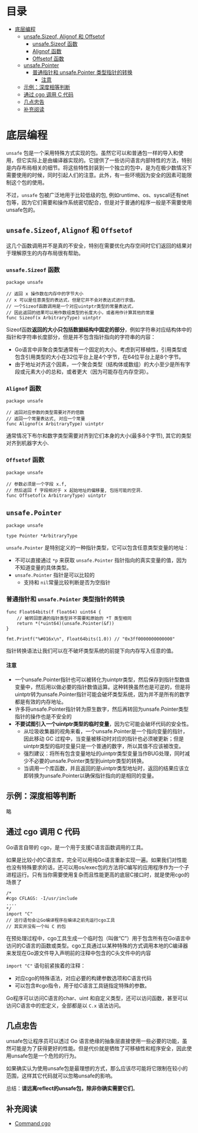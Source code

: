 目录
=================

   * [底层编程](#底层编程)
      * [unsafe.Sizeof, Alignof 和 Offsetof](#unsafesizeof-alignof-和-offsetof)
         * [unsafe.Sizeof 函数](#unsafesizeof-函数)
         * [Alignof 函数](#alignof-函数)
         * [Offsetof 函数](#offsetof-函数)
      * [unsafe.Pointer](#unsafepointer)
         * [普通指针和 unsafe.Pointer 类型指针的转换](#普通指针和-unsafepointer-类型指针的转换)
            * [注意](#注意)
      * [示例：深度相等判断](#示例深度相等判断)
      * [通过 cgo 调用 C 代码](#通过-cgo-调用-c-代码)
      * [几点忠告](#几点忠告)
      * [补充阅读](#补充阅读)


# 底层编程
`unsafe` 包是一个采用特殊方式实现的包。虽然它可以和普通包一样的导入和使用，但它实际上是由编译器实现的。它提供了一些访问语言内部特性的方法，特别是内存布局相关的细节。将这些特性封装到一个独立的包中，是为在极少数情况下需要使用的时候，同时引起人们的注意。此外，有一些环境因为安全的因素可能限制这个包的使用。

不过，`unsafe` 包被广泛地用于比较低级的包, 例如runtime、os、syscall还有net包等，因为它们需要和操作系统密切配合，但是对于普通的程序一般是不需要使用unsafe包的。

## `unsafe.Sizeof`, `Alignof` 和 `Offsetof`

这几个函数调用并不是真的不安全，特别在需要优化内存空间时它们返回的结果对于理解原生的内存布局很有帮助。

### `unsafe.Sizeof` 函数
```golang
package unsafe

// 返回 x 操作数在内存中的字节大小
// x 可以是任意类型的表达式，但是它并不会对表达式进行求值。
// 一个Sizeof函数调用是一个对应uintptr类型的常量表达式，
// 因此返回的结果可以用作数组类型的长度大小，或者用作计算其他的常量
func Sizeof(x ArbitraryType) uintptr
```

Sizeof函数**返回的大小只包括数据结构中固定的部分**，例如字符串对应结构体中的指针和字符串长度部分，但是并不包含指针指向的字符串的内容：
* Go语言中非聚合类型通常有一个固定的大小。考虑到可移植性，引用类型或包含引用类型的大小在32位平台上是4个字节，在64位平台上是8个字节。
* 由于地址对齐这个因素，一个聚合类型（结构体或数组）的大小至少是所有字段或元素大小的总和，或者更大（因为可能存在内存空洞）。

### `Alignof` 函数
```golang
package unsafe 

// 返回对应参数的类型需要对齐的倍数
// 返回一个常量表达式, 对应一个常量
func Alignof(x ArbitraryType) uintptr
```

通常情况下布尔和数字类型需要对齐到它们本身的大小(最多8个字节), 其它的类型对齐到机器字大小.

### `Offsetof` 函数
```golang
package unsafe

// 参数必须是一个字段 x.f,
// 然后返回 f 字段相对于 x 起始地址的偏移量, 包括可能的空洞.
func Offsetof(x ArbitraryType) uintptr
```

## `unsafe.Pointer`
```golang
package unsafe

type Pointer *ArbitraryType
```

`unsafe.Pointer` 是特别定义的一种指针类型，它可以包含任意类型变量的地址：
* 不可以直接通过 `*p` 来获取 `unsafe.Pointer` 指针指向的真实变量的值，因为不知道变量的具体类型。
* `unsafe.Pointer` 指针是可以比较的
  * 支持和 `nil`常量比较判断是否为空指针

### 普通指针和 `unsafe.Pointer` 类型指针的转换
```golang
func Float64bits(f float64) uint64 {
    // 被转回普通的指针类型并不需要和原始的 *T 类型相同
	return *(*uint64)(unsafe.Pointer(&f))
}

fmt.Printf("%#016x\n", Float64bits(1.0)) // "0x3ff0000000000000"
```

指针转换语法让我们可以在不破坏类型系统的前提下向内存写入任意的值。

#### 注意
* 一个unsafe.Pointer指针也可以被转化为uintptr类型，然后保存到指针型数值变量中，然后用以做必要的指针数值运算。这种转换虽然也是可逆的，但是将uintptr转为unsafe.Pointer指针可能会破坏类型系统，因为并不是所有的数字都是有效的内存地址。
* 许多将unsafe.Pointer指针转为原生数字，然后再转回为unsafe.Pointer类型指针的操作也是不安全的
* **不要试图引入一个uintptr类型的临时变量**，因为它可能会破坏代码的安全性。
  * 从垃圾收集器的视角来看，一个unsafe.Pointer是一个指向变量的指针，因此移动 GC 过程中，当变量被移动时对应的指针也必须被更新；但是uintptr类型的临时变量只是一个普通的数字，所以其值不应该被改变。
  * 强烈建议：将所有包含变量地址的uintptr类型变量当作BUG处理，同时减少不必要的unsafe.Pointer类型到uintptr类型的转换。
  * 当调用一个库函数，并且返回的是uintptr类型地址时，返回的结果应该立即转换为unsafe.Pointer以确保指针指向的是相同的变量。

## 示例：深度相等判断
略

## 通过 cgo 调用 C 代码
Go语言自带的 cgo，是一个用于支援C语言函数调用的工具。

如果是比较小的C语言库，完全可以用纯Go语言重新实现一遍。如果我们对性能也没有特殊要求的话，还可以用os/exec包的方法将C编写的应用程序作为一个子进程运行。只有当你需要使用复杂而且性能更高的底层C接口时，就是使用cgo的场景了

```golang
/*
#cgo CFLAGS: -I/usr/include
....
*/
import "C"
// 这行语句会让Go编译程序在编译之前先运行cgo工具
// 其实并没有一个叫 C 的包
```

在预处理过程中，cgo工具生成一个临时包（叫做“C”）用于包含所有在Go语言中访问的C语言的函数或类型。cgo工具通过以某种特殊的方式调用本地的C编译器来发现在Go源文件导入声明前的注释中包含的C头文件中的内容

`import "C"` 语句前紧挨着的注释：
* 对应cgo的特殊语法，对应必要的构建参数选项和C语言代码
* 可以包含#cgo指令，用于给C语言工具链指定特殊的参数。

Go程序可以访问C语言的char、uint 和自定义类型，还可以访问函数，甚至可以访问C语言中的宏定义，全部都是以 `C.x` 语法访问。

## 几点忠告
unsafe包让程序员可以透过 Go 语言绝缘的抽象层直接使用一些必要的功能，虽然可能是为了获得更好的性能。但是代价就是牺牲了可移植性和程序安全，因此使用unsafe包是一个危险的行为。

如果确实认为使用unsafe包是最理想的方式，那么应该尽可能将它限制在较小的范围，这样其它代码就可以忽略unsafe的影响。

总结：**请远离reflect的unsafe包，除非你确实需要它们**。

## 补充阅读
* [Command cgo](https://golang.org/cmd/cgo/)

